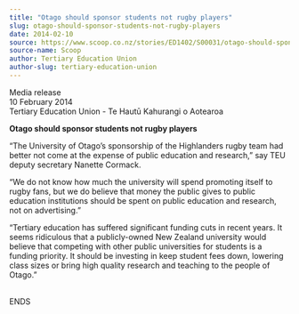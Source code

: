 ```yaml
---
title: "Otago should sponsor students not rugby players"
slug: otago-should-sponsor-students-not-rugby-players
date: 2014-02-10
source: https://www.scoop.co.nz/stories/ED1402/S00031/otago-should-sponsor-students-not-rugby-players.htm
source-name: Scoop
author: Tertiary Education Union
author-slug: tertiary-education-union
---
```


<p>Media release<br>10 February 2014<br>Tertiary Education
Union - Te Hautū Kahurangi o Aotearoa</p>

<p><strong>Otago
should sponsor students not rugby players</strong></p>

<p>“The
University of Otago’s sponsorship of the Highlanders rugby
team had better not come at the expense of public education
and research,” say TEU deputy secretary Nanette
Cormack.</p>

<p>“We do not know how much the university will
spend promoting itself to rugby fans, but we do believe that
money the public gives to public education institutions
should be spent on public education and research, not on
advertising.”</p>

<p>“Tertiary education has suffered
significant funding cuts in recent years. It seems
ridiculous that a publicly-owned New Zealand university
would believe that competing with other public universities
for students is a funding priority. It should be investing
in keep student fees down, lowering class sizes or bring
high quality research and teaching to the people of
Otago.”</p>

<p><br>ENDS<br><p>

